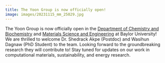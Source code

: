 ```yaml
---
title: The Yoon Group is now officially open!
image: images/20231115_mm_25029.jpg
---
```


The Yoon Group is now officially open in the [Department of Chemistry and Biochemistry](https://chemistry.artsandsciences.baylor.edu/) and [Materials Science and Engineering](https://graduate.baylor.edu/materialsphd) at Baylor University!
We are thrilled to welcome Dr. Shedrack Akpe (Postdoc) and Wasihun Dagnaw (PhD Student) to the team. Looking forward to the groundbreaking research they will contribute to!
Stay tuned for updates on our work in computational materials, sustainability, and energy research.

